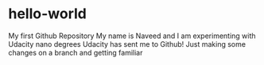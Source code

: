 # hello-world
My first Github Repository
My name is Naveed and I am experimenting with Udacity nano degrees
Udacity has sent me to Github!
Just making some changes on a branch and getting familiar

